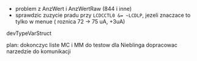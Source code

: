 - problem z AnzWert i AnzWertRaw (844 i inne)
- sprawdzic zuzycie pradu przy `LCDCCTL0 &= ~LCDLP`, jezeli znaczace to tylko w menue ( roznica 72 -> 75 uA, +3uA)

devTypeVarStruct



plan:
dokonczyc liste MC i MM do testow dla Nieblinga
dopracowac narzedzie do komunikacji 